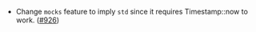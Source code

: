 - Change `mocks` feature to imply `std` since it requires
  Timestamp::now to work.
  ([\#926](https://github.com/cosmos/ibc-rs/pull/926))

<!--
    Add your entry's details here (in Markdown format).

    If you don't change this message, or if this file is empty, the entry will
    not be created. -->
